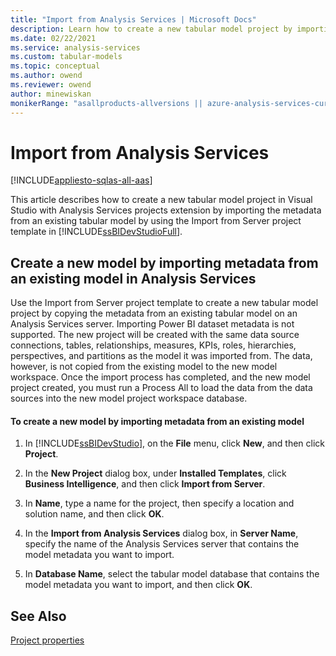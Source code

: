 ```yaml
---
title: "Import from Analysis Services | Microsoft Docs"
description: Learn how to create a new tabular model project by importing the metadata from an existing tabular model by using the Import from Server project template in SQL Server Data Tools.
ms.date: 02/22/2021
ms.service: analysis-services
ms.custom: tabular-models
ms.topic: conceptual
ms.author: owend
ms.reviewer: owend
author: minewiskan
monikerRange: "asallproducts-allversions || azure-analysis-services-current || >= sql-analysis-services-2016"
---
```

# Import from Analysis Services

[!INCLUDE[appliesto-sqlas-all-aas](../includes/appliesto-sqlas-all-aas.md)]

  This article describes how to create a new tabular model project in Visual Studio with Analysis Services projects extension by importing the metadata from an existing tabular model by using the Import from Server project template in [!INCLUDE[ssBIDevStudioFull](../includes/ssbidevstudiofull-md.md)].  
  
## Create a new model by importing metadata from an existing model in Analysis Services  
 Use the Import from Server project template to create a new tabular model project by copying the metadata from an existing tabular model on an Analysis Services server. Importing Power BI dataset metadata is not supported. The new project will be created with the same data source connections, tables, relationships, measures, KPIs, roles, hierarchies, perspectives, and partitions as the model it was imported from. The data, however, is not copied from the existing model to the new model workspace. Once the import process has completed, and the new model project created, you must run a Process All to load the data from the data sources into the new model project workspace database.  
  
#### To create a new model by importing metadata from an existing model  
  
1.  In [!INCLUDE[ssBIDevStudio](../includes/ssbidevstudio-md.md)], on the **File** menu, click **New**, and then click **Project**.  
  
2.  In the **New Project** dialog box, under **Installed Templates**, click **Business Intelligence**, and then click **Import from Server**.  
  
3.  In **Name**, type a name for the project, then specify a location and solution name, and then click **OK**.  
  
4.  In the **Import from Analysis Services** dialog box, in **Server Name**, specify the name of the Analysis Services server that contains the model metadata you want to import.  
  
5.  In **Database Name**, select the tabular model database that contains the model metadata you want to import, and then click **OK**.  
  
## See Also  
 [Project properties](../../analysis-services/tabular-models/project-properties-ssas-tabular.md)  
  
  
